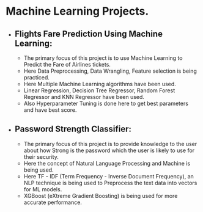 # Machine Learning Projects.
   
  - ## Flights Fare Prediction Using Machine Learning:
      - The primary focus of this project is to use Machine Learning to Predict the Fare of Airlines tickets.
      - Here Data Preprocessing, Data Wrangling, Feature selection is being practiced.
      - Here Multiple Machine Learning algorithms have been used.
      - Linear Regression, Decision Tree Regressor, Random Forest Regressor and KNN Regressor have been used.
      - Also Hyperparameter Tuning is done here to get best parameters and have best score.
  
   - ## Password Strength Classifier:
      - The primary focus of this project is to provide knowledge to the user about how Strong is the password which the user is likely to use for their security.
      - Here the concept of Natural Language Processing and Machine is being used.
      - Here TF - IDF (Term Frequency - Inverse Document Frequency), an NLP technique is being used to Preprocess the text data into vectors for ML models.
      - XGBoost (eXtreme Gradient Boosting) is being used for more accurate performance.
